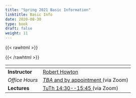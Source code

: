 ```yaml
---
title: "Spring 2021 Basic Information"
linktitle: Basic Info
date: 2020-08-30
type: book
draft: false
weight: 11
---
```


{{< rawhtml >}}
<style>
  a:active,
  a:focus,
  a:hover {
    color: #9b9b9b;
    /* color: #ffdbdc; */
  }
</style>
{{< /rawhtml >}}

| <span>         |                                                                                                                                                                                                           |
|----------------|-----------------------------------------------------------------------------------------------------------------------------------------------------------------------------------------------------------|
| **Instructor** | [Robert Howton <i class="far fa-envelope"></i>](mailto:rhowton@ku.edu.tr)                                                                                                                                 |
| _Office Hours_ | [_TBA_ and by appointment <i class="fas fa-video"></i>](https://kocun.zoom.us/my/rhowton) (via Zoom)                                                                                                      |
| **Lectures**   | [TuTh 14:30--15:45 <i class="fas fa-video"></i>](https://ku.blackboard.com/webapps/blackboard/content/launchLink.jsp?course_id=_40612_1&tool_id=_2179_1&tool_type=TOOL&mode=cpview&mode=reset) (via Zoom) |
